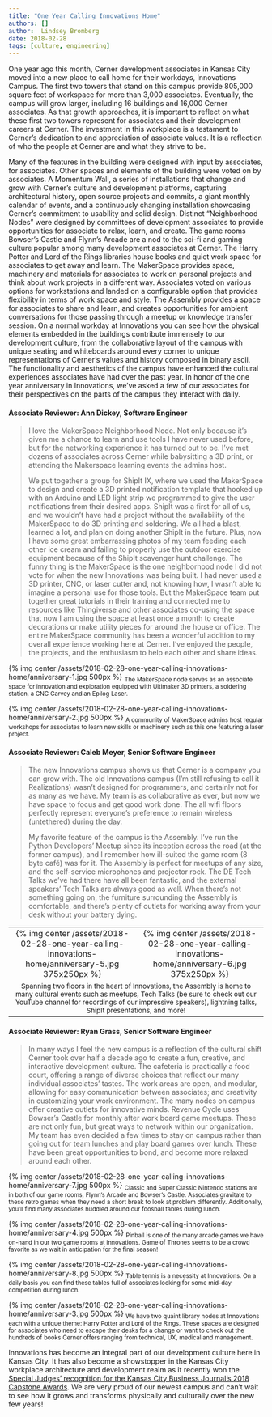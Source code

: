 ```yaml
---
title: "One Year Calling Innovations Home"
authors: []
author:  Lindsey Bromberg
date: 2018-02-28
tags: [culture, engineering]
---
```


One year ago this month, Cerner development associates in Kansas City moved into a new place to call home for their workdays, Innovations Campus. The first two towers that stand on this campus provide 805,000 square feet of workspace for more than 3,000 associates. Eventually, the campus will grow larger, including 16 buildings and 16,000 Cerner associates. As that growth approaches, it is important to reflect on what these first two towers represent for associates and their development careers at Cerner. The investment in this workplace is a testament to Cerner’s dedication to and appreciation of associate values. It is a reflection of who the people at Cerner are and what they strive to be.

Many of the features in the building were designed with input by associates, for associates.  Other spaces and elements of the building were voted on by associates. A Momentum Wall, a series of installations that change and grow with Cerner’s culture and development platforms, capturing architectural history, open source projects and commits, a giant monthly calendar of events, and a continuously changing installation showcasing Cerner’s commitment to usability and solid design. Distinct “Neighborhood Nodes” were designed by committees of development associates to provide opportunities for associate to relax, learn, and create. The game rooms Bowser’s Castle and Flynn’s Arcade are a nod to the sci-fi and gaming culture popular among many development associates at Cerner. The Harry Potter and Lord of the Rings libraries house books and quiet work space for associates to get away and learn. The MakerSpace provides space, machinery and materials for associates to work on personal projects and think about work projects in a different way. Associates voted on various options for workstations and landed on a configurable option that provides flexibility in terms of work space and style. The Assembly provides a space for associates to share and learn, and creates opportunities for ambient conversations for those passing through a meetup or knowledge transfer session. On a normal workday at Innovations you can see how the physical elements embedded in the buildings contribute immensely to our development culture, from the collaborative layout of the campus with unique seating and whiteboards around every corner to unique representations of Cerner’s values and history composed in binary ascii. The functionality and aesthetics of the campus have enhanced the cultural experiences associates have had over the past year. In honor of the one year anniversary in Innovations, we’ve asked a few of our associates for their perspectives on the parts of the campus they interact with daily.

#### Associate Reviewer: Ann Dickey, Software Engineer
> I love the MakerSpace Neighborhood Node. Not only because it’s given me a chance to learn and use tools I have never used before, but for the networking experience it has turned out to be. I’ve met dozens of associates across Cerner while babysitting a 3D print, or attending the Makerspace learning events the admins host.
>
> We put together a group for ShipIt IX, where we used the MakerSpace to design and create a 3D printed notification template that hooked up with an Arduino and LED light strip we programmed to give the user notifications from their desired apps. ShipIt was a first for all of us, and we wouldn’t have had a project without the availability of the MakerSpace to do 3D printing and soldering. We all had a blast, learned a lot, and plan on doing another ShipIt in the future. Plus, now I have some great embarrassing photos of my team feeding each other ice cream and failing to properly use the outdoor exercise equipment because of the ShipIt scavenger hunt challenge. The funny thing is the MakerSpace is the one neighborhood node I did not vote for when the new Innovations was being built. I had never used a 3D printer, CNC, or laser cutter and, not knowing how, I wasn’t able to imagine a personal use for those tools. But the MakerSpace team put together great tutorials in their training and connected me to resources like Thingiverse and other associates co-using the space that now I am using the space at least once a month to create decorations or make utility pieces for around the house or office. The entire MakerSpace community has been a wonderful addition to my overall experience working here at Cerner. I’ve enjoyed the people, the projects, and the enthusiasm to help each other and share ideas.

{% img center /assets/2018-02-28-one-year-calling-innovations-home/anniversary-1.jpg 500px %}
<sub>The MakerSpace node serves as an associate space for innovation and exploration equipped with Ultimaker 3D printers, a soldering station, a CNC Carvey and an Epilog Laser.</sub>

{% img center /assets/2018-02-28-one-year-calling-innovations-home/anniversary-2.jpg 500px %}
<sub>A community of MakerSpace admins host regular workshops for associates to learn new skills or machinery such as this one featuring a laser project.</sub>

#### Associate Reviewer: Caleb Meyer, Senior Software Engineer
>The new Innovations campus shows us that Cerner is a company you can grow with. The old Innovations campus (I’m still refusing to call it Realizations) wasn’t designed for programmers, and certainly not for as many as we have. My team is as collaborative as ever, but now we have space to focus and get good work done. The all wifi floors perfectly represent everyone’s preference to remain wireless (untethered) during the day.
>
>My favorite feature of the campus is the Assembly. I’ve run the Python Developers’ Meetup since its inception across the road (at the former campus), and I remember how ill-suited the game room (8 byte café) was for it. The Assembly is perfect for meetups of any size, and the self-service microphones and projector rock. The DE Tech Talks we’ve had there have all been fantastic, and the external speakers’ Tech Talks are always good as well. When there’s not something going on, the furniture surrounding the Assembly is comfortable, and there’s plenty of outlets for working away from your desk without your battery dying.

<div align="center">
  <table>
    <tr>
      <td align="center">
        {% img center /assets/2018-02-28-one-year-calling-innovations-home/anniversary-5.jpg 375x250px %}
      </td>
      <td align="center">
        {% img center /assets/2018-02-28-one-year-calling-innovations-home/anniversary-6.jpg 375x250px %}
      </td>
    </tr>
    <tr>
      <td align="center" colspan="2">
        <sub>Spanning two floors in the heart of Innovations, the Assembly is home to many cultural events such as meetups, Tech Talks (be sure to check out our YouTube channel for recordings of our impressive speakers), lightning talks, ShipIt presentations, and more!</sub>
      </td>
    </tr>
  </table>
</div>

#### Associate Reviewer: Ryan Grass, Senior Software Engineer
>In many ways I feel the new campus is a reflection of the cultural shift Cerner took over half a decade ago to create a fun, creative, and interactive development culture. The cafeteria is practically a food court, offering a range of diverse choices that reflect our many individual associates’ tastes. The work areas are open, and modular, allowing for easy communication between associates; and creativity in customizing your work environment. The many nodes on campus offer creative outlets for innovative minds. Revenue Cycle uses Bowser’s Castle for monthly after work board game meetups. These are not only fun, but great ways to network within our organization. My team has even decided a few times to stay on campus rather than going out for team lunches and play board games over lunch. These have been great opportunities to bond, and become more relaxed around each other.

{% img center /assets/2018-02-28-one-year-calling-innovations-home/anniversary-7.jpg 500px %}
<sub>Classic and Super Classic Nintendo stations are in both of our game rooms, Flynn’s Arcade and Bowser’s Castle. Associates gravitate to these retro games when they need a short break to look at problem differently. Additionally, you’ll find many associates huddled around our foosball tables during lunch.</sub>

{% img center /assets/2018-02-28-one-year-calling-innovations-home/anniversary-4.jpg 500px %}
<sub>Pinball is one of the many arcade games we have on-hand in our two game rooms at Innovations. Game of Thrones seems to be a crowd favorite as we wait in anticipation for the final season!</sub>

{% img center /assets/2018-02-28-one-year-calling-innovations-home/anniversary-8.jpg 500px %}
<sub>Table tennis is a necessity at Innovations. On a daily basis you can find these tables full of associates looking for some mid-day competition during lunch.</sub>

{% img center /assets/2018-02-28-one-year-calling-innovations-home/anniversary-3.jpg 500px %}
<sub>We have two quaint library nodes at Innovations each with a unique theme: Harry Potter and Lord of the Rings. These spaces are designed for associates who need to escape their desks for a change or want to check out the hundreds of books Cerner offers ranging from technical, UX, medical and management.</sub>

Innovations has become an integral part of our development culture here in Kansas City. It has also become a showstopper in the Kansas City workplace architecture and development realm as it recently won the [Special Judges’ recognition for the Kansas City Business Journal’s 2018 Capstone Awards](https://www.bizjournals.com/kansascity/news/2018/01/26/2018-capstone-award-winners.html). We are very proud of our newest campus and can’t wait to see how it grows and transforms physically and culturally over the new few years!

